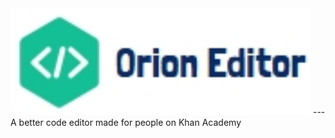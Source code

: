 <img src="./resources/full_logo.jpeg" style="width:50vw"/>
---
A better code editor made for people on Khan Academy
